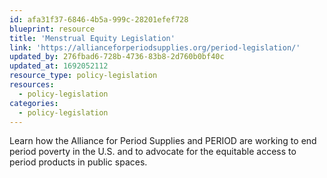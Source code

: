 ```yaml
---
id: afa31f37-6846-4b5a-999c-28201efef728
blueprint: resource
title: 'Menstrual Equity Legislation'
link: 'https://allianceforperiodsupplies.org/period-legislation/'
updated_by: 276fbad6-728b-4736-83b8-2d760b0bf40c
updated_at: 1692052112
resource_type: policy-legislation
resources:
  - policy-legislation
categories:
  - policy-legislation
---
```

Learn how the Alliance for Period Supplies and PERIOD are working to end period poverty in the U.S. and to advocate for the equitable access to period products in public spaces.